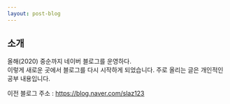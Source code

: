 ```yaml
---
layout: post-blog
---
```

## 소개

올해(2020) 중순까지 네이버 블로그를 운영하다.  
이렇게 새로운 곳에서 블로그를 다시 시작하게 되었습니다. 
주로 올리는 글은 개인적인 공부 내용입니다.

이전 블로그 주소 : https://blog.naver.com/slaz123
